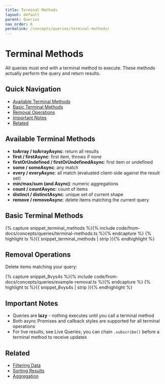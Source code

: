 ```yaml
---
title: Terminal Methods
layout: default
parent: Queries
nav_order: 6
permalink: /concepts/queries/terminal-methods/
---
```


# Terminal Methods

All queries must end with a terminal method to execute. These methods actually perform the query and return results.

## Quick Navigation

- [Available Terminal Methods](#available-terminal-methods)
- [Basic Terminal Methods](#basic-terminal-methods)
- [Removal Operations](#removal-operations)
- [Important Notes](#important-notes)
- [Related](#related)

## Available Terminal Methods

- **toArray / toArrayAsync**: return all results
- **first / firstAsync**: first item, throws if none
- **firstOrUndefined / firstOrUndefinedAsync**: first item or undefined
- **some / someAsync**: any match
- **every / everyAsync**: all match (evaluated client-side against the result set)
- **min/max/sum (and Async)**: numeric aggregations
- **count / countAsync**: count of items
- **distinct / distinctAsync**: unique set of current shape
- **remove / removeAsync**: delete items matching the current query

## Basic Terminal Methods

{% capture snippet_terminal_methods %}{% include code/from-docs/concepts/queries/terminal-methods.ts %}{% endcapture %}
{% highlight ts %}{{ snippet_terminal_methods | strip }}{% endhighlight %}

## Removal Operations

Delete items matching your query:

{% capture snippet_8vys4s %}{% include code/from-docs/concepts/queries/example-removal.ts %}{% endcapture %}
{% highlight ts %}{{ snippet_8vys4s | strip }}{% endhighlight %}

## Important Notes

- Queries are **lazy** - nothing executes until you call a terminal method
- Both async Promises and callback styles are supported for all terminal operations
- For live results, see Live Queries; you can chain `.subscribe()` before a terminal method to receive updates

## Related

- [Filtering Data](/concepts/queries/filtering/)
- [Sorting Results](/concepts/queries/sorting/)
- [Aggregation](/concepts/queries/aggregation/)
